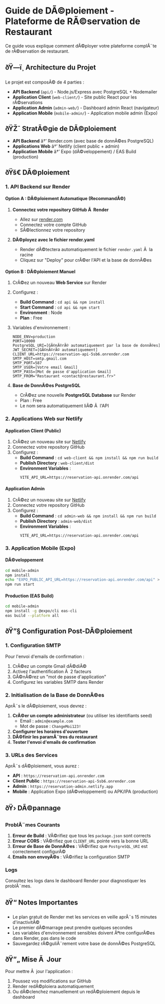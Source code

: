 ﻿# Guide de DÃ©ploiement - Plateforme de RÃ©servation de Restaurant

Ce guide vous explique comment dÃ©ployer votre plateforme complÃ¨te de rÃ©servation de restaurant.

## ðŸ—ï¸ Architecture du Projet

Le projet est composÃ© de 4 parties :
- **API Backend** (`api/`) - Node.js/Express avec PostgreSQL + Nodemailer
- **Application Client** (`web-client/`) - Site public React pour les rÃ©servations
- **Application Admin** (`admin-web/`) - Dashboard admin React (navigateur)
- **Application Mobile** (`mobile-admin/`) - Application mobile admin (Expo)

## ðŸŽ¯ StratÃ©gie de DÃ©ploiement

- **API Backend** â†’ Render.com (avec base de donnÃ©es PostgreSQL)
- **Applications Web** â†’ Netlify (client public + admin)
- **Application Mobile** â†’ Expo (dÃ©veloppement) / EAS Build (production)

## ðŸš€ DÃ©ploiement

### 1. API Backend sur Render

#### Option A : DÃ©ploiement Automatique (RecommandÃ©)

1. **Connectez votre repository GitHub Ã  Render**
   - Allez sur [render.com](https://render.com)
   - Connectez votre compte GitHub
   - SÃ©lectionnez votre repository

2. **DÃ©ployez avec le fichier render.yaml**
   - Render dÃ©tectera automatiquement le fichier `render.yaml` Ã  la racine
   - Cliquez sur "Deploy" pour crÃ©er l'API et la base de donnÃ©es

#### Option B : DÃ©ploiement Manuel

1. CrÃ©ez un nouveau **Web Service** sur Render
2. Configurez :
   - **Build Command** : `cd api && npm install`
   - **Start Command** : `cd api && npm start`
   - **Environment** : Node
   - **Plan** : Free

3. Variables d'environnement :
   ```
   NODE_ENV=production
   PORT=10000
   PostgreSQL_URI=[GÃ©nÃ©rÃ© automatiquement par la base de donnÃ©es]
   JWT_SECRET=[GÃ©nÃ©rÃ© automatiquement]
   CLIENT_URL=https://reservation-api-5sb6.onrender.com
   SMTP_HOST=smtp.gmail.com
   SMTP_PORT=587
   SMTP_USER=[Votre email Gmail]
   SMTP_PASS=[Mot de passe d'application Gmail]
   SMTP_FROM="Restaurant <contact@restaurant.fr>"
   ```

4. **Base de DonnÃ©es PostgreSQL**
   - CrÃ©ez une nouvelle **PostgreSQL Database** sur Render
   - Plan : Free
   - Le nom sera automatiquement liÃ© Ã  l'API

### 2. Applications Web sur Netlify

#### Application Client (Public)

1. CrÃ©ez un nouveau site sur [Netlify](https://netlify.com)
2. Connectez votre repository GitHub
3. Configurez :
   - **Build Command** : `cd web-client && npm install && npm run build`
   - **Publish Directory** : `web-client/dist`
   - **Environment Variables** :
     ```
     VITE_API_URL=https://reservation-api.onrender.com/api
     ```

#### Application Admin

1. CrÃ©ez un nouveau site sur [Netlify](https://netlify.com)
2. Connectez votre repository GitHub
3. Configurez :
   - **Build Command** : `cd admin-web && npm install && npm run build`
   - **Publish Directory** : `admin-web/dist`
   - **Environment Variables** :
     ```
     VITE_API_URL=https://reservation-api.onrender.com/api
     ```

### 3. Application Mobile (Expo)

#### DÃ©veloppement
```bash
cd mobile-admin
npm install
echo "EXPO_PUBLIC_API_URL=https://reservation-api.onrender.com/api" > .env
npm run start
```

#### Production (EAS Build)
```bash
cd mobile-admin
npm install -g @expo/cli eas-cli
eas build --platform all
```

## ðŸ”§ Configuration Post-DÃ©ploiement

### 1. Configuration SMTP

Pour l'envoi d'emails de confirmation :
1. CrÃ©ez un compte Gmail dÃ©diÃ©
2. Activez l'authentification Ã  2 facteurs
3. GÃ©nÃ©rez un "mot de passe d'application"
4. Configurez les variables SMTP dans Render

### 2. Initialisation de la Base de DonnÃ©es

AprÃ¨s le dÃ©ploiement, vous devrez :
1. **CrÃ©er un compte administrateur** (ou utiliser les identifiants seed)
   - Email : `admin@example.com`
   - Mot de passe : `ChangeMoi123!`
2. **Configurer les horaires d'ouverture**
3. **DÃ©finir les paramÃ¨tres du restaurant**
4. **Tester l'envoi d'emails de confirmation**

### 3. URLs des Services

AprÃ¨s dÃ©ploiement, vous aurez :
- **API** : `https://reservation-api.onrender.com`
- **Client Public** : `https://reservation-api-5sb6.onrender.com`
- **Admin** : `https://reservation-admin.netlify.app`
- **Mobile** : Application Expo (dÃ©veloppement) ou APK/IPA (production)

## ðŸ› DÃ©pannage

### ProblÃ¨mes Courants

1. **Erreur de Build** : VÃ©rifiez que tous les `package.json` sont corrects
2. **Erreur CORS** : VÃ©rifiez que `CLIENT_URL` pointe vers la bonne URL
3. **Erreur de Base de DonnÃ©es** : VÃ©rifiez que `PostgreSQL_URI` est correctement configurÃ©
4. **Emails non envoyÃ©s** : VÃ©rifiez la configuration SMTP

### Logs

Consultez les logs dans le dashboard Render pour diagnostiquer les problÃ¨mes.

## ðŸ“ Notes Importantes

- Le plan gratuit de Render met les services en veille aprÃ¨s 15 minutes d'inactivitÃ©
- Le premier dÃ©marrage peut prendre quelques secondes
- Les variables d'environnement sensibles doivent Ãªtre configurÃ©es dans Render, pas dans le code
- Sauvegardez rÃ©guliÃ¨rement votre base de donnÃ©es PostgreSQL

## ðŸ”„ Mise Ã  Jour

Pour mettre Ã  jour l'application :
1. Poussez vos modifications sur GitHub
2. Render redÃ©ploiera automatiquement
3. Ou dÃ©clenchez manuellement un redÃ©ploiement depuis le dashboard


